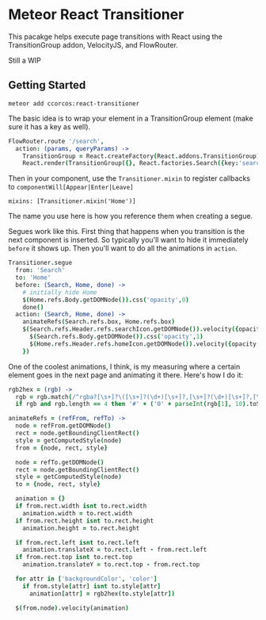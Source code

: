 # Meteor React Transitioner

This pacakge helps execute page transitions with React using the TransitionGroup addon, VelocityJS, and FlowRouter.

Still a WIP

## Getting Started

    meteor add ccorcos:react-transitioner

The basic idea is to wrap your element in a TransitionGroup element (make sure it has a key as well).

```coffee
FlowRouter.route '/search',
  action: (params, queryParams) ->
    TransitionGroup = React.createFactory(React.addons.TransitionGroup)
    React.render(TransitionGroup({}, React.factories.Search({key:'search'})), document.body)
```

Then in your component, use the `Transitioner.mixin` to register callbacks to `componentWill[Appear|Enter|Leave]`

    mixins: [Transitioner.mixin('Home')]

The name you use here is how you reference them when creating a segue.

Segues work like this. First thing that happens when you transition is the next component is inserted. So typically you'll want to hide it immediately `before` it shows up. Then you'll want to do all the animations in `action`.

```coffee
Transitioner.segue
  from: 'Search'
  to: 'Home'
  before: (Search, Home, done) ->
    # initially hide Home
    $(Home.refs.Body.getDOMNode()).css('opacity',0)
    done()
  action: (Search, Home, done) ->
    animateRefs(Search.refs.box, Home.refs.box)
    $(Search.refs.Header.refs.searchIcon.getDOMNode()).velocity({opacity:[0,1], easing:'ease-out', duration:200}, {complete: =>
      $(Search.refs.Body.getDOMNode()).css('opacity',1)
      $(Home.refs.Header.refs.homeIcon.getDOMNode()).velocity({opacity:[0,1], easing:'ease-out', duration:200}, {complete: done})
    })
```


One of the coolest animations, I think, is my measuring where a certain element goes in the next page and animating it there. Here's how I do it:

```coffee
rgb2hex = (rgb) ->
  rgb = rgb.match(/^rgba?[\s+]?\([\s+]?(\d+)[\s+]?,[\s+]?(\d+)[\s+]?,[\s+]?(\d+)[\s+]?/i)
  if rgb and rgb.length == 4 then '#' + ('0' + parseInt(rgb[1], 10).toString(16)).slice(-2) + ('0' + parseInt(rgb[2], 10).toString(16)).slice(-2) + ('0' + parseInt(rgb[3], 10).toString(16)).slice(-2) else ''

animateRefs = (refFrom, refTo) ->
  node = refFrom.getDOMNode()
  rect = node.getBoundingClientRect()
  style = getComputedStyle(node)
  from = {node, rect, style}

  node = refTo.getDOMNode()
  rect = node.getBoundingClientRect()
  style = getComputedStyle(node)
  to = {node, rect, style}

  animation = {}
  if from.rect.width isnt to.rect.width
    animation.width = to.rect.width
  if from.rect.height isnt to.rect.height
    animation.height = to.rect.height

  if from.rect.left isnt to.rect.left
    animation.translateX = to.rect.left - from.rect.left
  if from.rect.top isnt to.rect.top
    animation.translateY = to.rect.top - from.rect.top

  for attr in ['backgroundColor', 'color']
    if from.style[attr] isnt to.style[attr]
      animation[attr] = rgb2hex(to.style[attr])

  $(from.node).velocity(animation)
```
